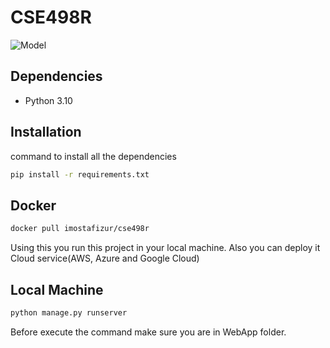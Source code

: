 # CSE498R

![Model](https://user-images.githubusercontent.com/59665707/213798867-0bc5fe66-eb03-4c67-acef-04750323f488.png)

Dependencies
------------
* Python 3.10

Installation
-----------

command to install all the dependencies
```bash
pip install -r requirements.txt
```
Docker 
----------
```bash
docker pull imostafizur/cse498r
```
Using this you run this project in your local machine. Also you can deploy it Cloud service(AWS, Azure and Google Cloud)

Local Machine
--------------
```bash
python manage.py runserver 
```
Before execute the command make sure you are in WebApp folder.
